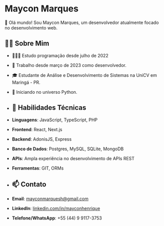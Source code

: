 # Maycon Marques

👋 Olá mundo! Sou Maycon Marques, um desenvolvedor atualmente focado no desenvolvimento web.

## 🧑‍💻 Sobre Mim
- 🧑🏼‍💻 Estudo programação desde julho de 2022
- 💼 Trabalho desde março de 2023 como desenvolvedor.
- 🎓 Estudante de Análise e Desenvolvimento de Sistemas na UniCV em Maringá - PR.
- 🐍 Iniciando no universo Python.

- ## 🚀 Habilidades Técnicas
- **Linguagens**: JavaScript, TypeScript, PHP
- **Frontend**: React, Next.js
- **Backend**: AdonisJS, Express
- **Banco de Dados**: Postgres, MySQL, SQLite, MongoDB
- **APIs**: Ampla experiência no desenvolvimento de APIs REST
- **Ferramentas**: GIT, ORMs

- ## 📫 Contato
- **Email**: [mayconmarquesh@gmail.com](mailto:mayconmarquesh@gmail.com)
- **LinkedIn**: [linkedin.com/in/mayconhenrique](https://www.linkedin.com/in/mayconhenrique/)
- **Telefone/WhatsApp**: +55 (44) 9 9117-3753
